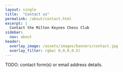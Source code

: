 ```yaml
---
layout: single
title:  "Contact us"
permalink: /about/contact.html
excerpt: |
  Contact the Milton Keynes Chess Club
sidebar:
  nav: about
header:
  overlay_image: /assets/images/banners/contact.jpg
  overlay_filter: rgba( 0,0,0,0.5)
---
```



TODO: contact form(s) or email address details.